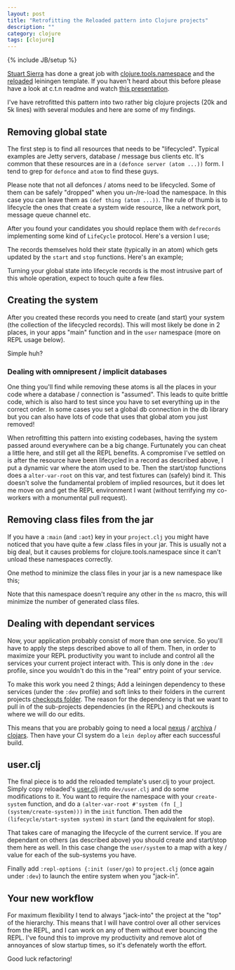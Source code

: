 ```yaml
---
layout: post
title: "Retrofitting the Reloaded pattern into Clojure projects"
description: ""
category: clojure
tags: [clojure]
---
```

{% include JB/setup %}

[Stuart Sierra](https://twitter.com/stuartsierra) has done a great job with [clojure.tools.namespace](https://github.com/clojure/tools.namespace) and the [reloaded](https://github.com/stuartsierra/reloaded) leiningen template. If you haven't heard about this before please have a look at c.t.n readme and watch [this presentation](http://www.infoq.com/presentations/Clojure-Large-scale-patterns-techniques).

I've have retrofitted this pattern into two rather big clojure projects (20k and 5k lines) with several modules and here are some of my findings.

## Removing global state

The first step is to find all resources that needs to be "lifecycled". Typical examples are Jetty servers, database / message bus clients etc. It's common that these resources are in a `(defonce server (atom ...))` form. I tend to grep for `defonce` and `atom` to find these guys.

Please note that not all defonces / atoms need to be lifecycled. Some of them can be safely "dropped" when you un-/re-load the namespace. In this case you can leave them as `(def thing (atom ...))`. The rule of thumb is to lifecycle the ones that create a system wide resource, like a network port, message queue channel etc.

After you found your candidates you should replace them with `defrecords` implementing some kind of `LifeCycle` protocol. Here's a version I use;
<script src="https://gist.github.com/martintrojer/6473714.js?file=lifecycle.clj"> </script>

The records themselves hold their state (typically in an atom) which gets updated by the `start` and `stop` functions. Here's an example;
<script src="https://gist.github.com/martintrojer/6473714.js?file=jetty.clj"> </script>

Turning your global state into lifecycle records is the most intrusive part of this whole operation, expect to touch quite a few files.

## Creating the system

After you created these records you need to create (and start) your system (the collection of the lifecycled records). This will most likely be done in 2 places, in your apps "main" function and in the `user` namespace (more on REPL usage below).
<script src="https://gist.github.com/martintrojer/6473714.js?file=system.clj"> </script>

Simple huh?

### Dealing with omnipresent / implicit databases

One thing you'll find while removing these atoms is all the places in your code where a database / connection is "assumed". This leads to quite brittle code, which is also hard to test since you have to set everything up in the correct order. In some cases you set a global db connection in the db library but you can also have lots of code that uses that global atom you just removed!

When retrofitting this pattern into existing codebases, having the system passed around everywhere can be a big change. Furtunately you can cheat a little here, and still get all the REPL benefits. A compromise I've settled on is after the resource have been lifecycled in a record as described above, I put a dynamic var where the atom used to be. Then the start/stop functions does a `alter-var-root` on this var, and test fixtures can (safely) bind it. This doesn't solve the fundamental problem of implied resources, but it does let me move on and get the REPL environment I want (without terrifying my co-workers with a monumental pull request).

## Removing class files from the jar

If you have a `:main` (and `:aot`) key in your `project.clj` you might have noticed that you have quite a few .class files in your jar. This is usually not a big deal, but it causes problems for clojure.tools.namespace since it can't unload these namespaces correctly.

One method to minimize the class files in your jar is a new namespace like this;
<script src="https://gist.github.com/martintrojer/6473714.js?file=app.clj"> </script>

Note that this namespace doesn't require any other in the `ns` macro, this will minimize the number of generated class files.

## Dealing with dependant services

Now, your application probably consist of more than one service. So you'll have to apply the steps described above to all of them. Then, in order to maximize your REPL productivity you want to include and control all the services your current project interact with. This is only done in the `:dev` profile, since you wouldn't do this in the "real" entry point of your service.

To make this work you need 2 things; Add a leiningen dependency to these services (under the `:dev` profile) and soft links to their folders in the current projects [checkouts folder](https://github.com/technomancy/leiningen/blob/master/doc/TUTORIAL.md#checkout-dependencies). The reason for the dependency is that we want to pull in of the sub-projects dependencies (in the REPL) and checkouts is where we will do our edits.

This means that you are probably going to need a local [nexus](http://www.sonatype.org/nexus/go) / [archiva](http://archiva.apache.org/index.cgi) / [clojars](https://github.com/ato/clojars-web). Then have your CI system do a `lein deploy` after each successful build.

## user.clj

The final piece is to add the reloaded template's user.clj to your project. Simply copy reloaded's [user.clj](https://github.com/stuartsierra/reloaded/blob/master/src/leiningen/new/reloaded/templates/user.clj) into `dev/user.clj` and do some modifications to it. You want to require the namespace with your `create-system` function, and do a `(alter-var-root #'system (fn [_] (system/create-system)))` in the `init` function. Then add the `(lifecycle/start-system system)` in `start` (and the equivalent for stop).

That takes care of managing the lifecycle of the current service. If you are dependant on others (as described above) you should create and start/stop them here as well. In this case change the `user/system` to a map with a key / value for each of the sub-systems you have.

Finally add `:repl-options {:init (user/go)` to `project.clj` (once again under `:dev`) to launch the entire system when you "jack-in".

## Your new workflow

For maximum flexibility I tend to always "jack-into" the project at the "top" of the hierarchy. This means that I will have control over all other services from the REPL, and I can work on any of them without ever bouncing the REPL. I've found this to improve my productivity and remove alot of annoyances of slow startup times, so it's defenately worth the effort.

Good luck refactoring!
